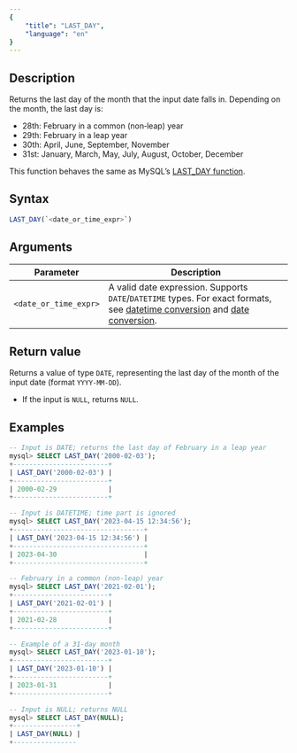 ```yaml
---
{
    "title": "LAST_DAY",
    "language": "en"
}
---
```


## Description

Returns the last day of the month that the input date falls in. Depending on the month, the last day is:

- 28th: February in a common (non‑leap) year
- 29th: February in a leap year
- 30th: April, June, September, November
- 31st: January, March, May, July, August, October, December

This function behaves the same as MySQL’s [LAST_DAY function](https://dev.mysql.com/doc/refman/8.4/en/date-and-time-functions.html#function_last-day).

## Syntax

```sql
LAST_DAY(`<date_or_time_expr>`)
```

## Arguments

| Parameter | Description |
| --- | --- |
| `<date_or_time_expr>` | A valid date expression. Supports `DATE`/`DATETIME` types. For exact formats, see [datetime conversion](../../../../../current/sql-manual/basic-element/sql-data-types/conversion/datetime-conversion) and [date conversion](../../../../../current/sql-manual/basic-element/sql-data-types/conversion/date-conversion). |

## Return value

Returns a value of type `DATE`, representing the last day of the month of the input date (format `YYYY-MM-DD`).

- If the input is `NULL`, returns `NULL`.

## Examples

```sql
-- Input is DATE; returns the last day of February in a leap year
mysql> SELECT LAST_DAY('2000-02-03');
+------------------------+
| LAST_DAY('2000-02-03') |
+------------------------+
| 2000-02-29             |
+------------------------+

-- Input is DATETIME; time part is ignored
mysql> SELECT LAST_DAY('2023-04-15 12:34:56');
+---------------------------------+
| LAST_DAY('2023-04-15 12:34:56') |
+---------------------------------+
| 2023-04-30                      |
+---------------------------------+

-- February in a common (non‑leap) year
mysql> SELECT LAST_DAY('2021-02-01');
+------------------------+
| LAST_DAY('2021-02-01') |
+------------------------+
| 2021-02-28             |
+------------------------+

-- Example of a 31‑day month
mysql> SELECT LAST_DAY('2023-01-10');
+------------------------+
| LAST_DAY('2023-01-10') |
+------------------------+
| 2023-01-31             |
+------------------------+

-- Input is NULL; returns NULL
mysql> SELECT LAST_DAY(NULL);
+----------------+
| LAST_DAY(NULL) |
+----------------
